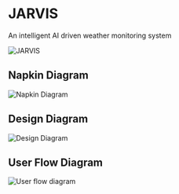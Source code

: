 # JARVIS
An intelligent AI driven weather monitoring system

![JARVIS](https://static.wikia.nocookie.net/disney/images/b/bf/JARVIS.png/revision/latest/top-crop/width/360/height/450?cb=20160408102006&path-prefix=es)


## Napkin Diagram

![Napkin Diagram](https://user-images.githubusercontent.com/13479281/150602603-030a2c13-3171-4840-ba33-5bcfcf464c89.png)

## Design Diagram

![Design Diagram](https://user-images.githubusercontent.com/13479281/151052280-ec45ed2c-9979-45e4-81e0-7a03f1c4dde2.png)

## User Flow Diagram

![User flow diagram](https://user-images.githubusercontent.com/13479281/151054064-f3e3af91-6b2e-4096-89de-f733d6baa1b2.png)
